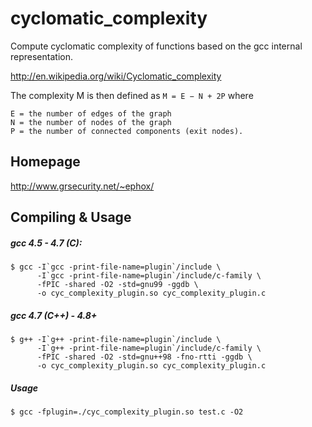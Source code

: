cyclomatic_complexity
=====================

Compute cyclomatic complexity of functions based on the gcc internal representation.

http://en.wikipedia.org/wiki/Cyclomatic_complexity

The complexity M is then defined as `M = E − N + 2P` where

    E = the number of edges of the graph
    N = the number of nodes of the graph
    P = the number of connected components (exit nodes).

Homepage
--------

http://www.grsecurity.net/~ephox/

Compiling & Usage
-----------------

##### gcc 4.5 - 4.7 (C):

```shell
$ gcc -I`gcc -print-file-name=plugin`/include \
      -I`gcc -print-file-name=plugin`/include/c-family \
      -fPIC -shared -O2 -std=gnu99 -ggdb \
      -o cyc_complexity_plugin.so cyc_complexity_plugin.c
```

##### gcc 4.7 (C++) - 4.8+

```shell
$ g++ -I`g++ -print-file-name=plugin`/include \
      -I`g++ -print-file-name=plugin`/include/c-family \
      -fPIC -shared -O2 -std=gnu++98 -fno-rtti -ggdb \
      -o cyc_complexity_plugin.so cyc_complexity_plugin.c
```

##### Usage

```shell
$ gcc -fplugin=./cyc_complexity_plugin.so test.c -O2
```
